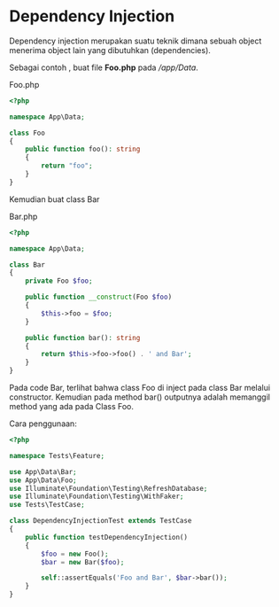 # Dependency Injection

Dependency injection merupakan suatu teknik dimana sebuah object menerima object lain yang dibutuhkan  (dependencies).

Sebagai contoh , buat file **Foo.php** pada */app/Data*. 

Foo.php
```php
<?php

namespace App\Data;

class Foo
{
    public function foo(): string
    {
        return "foo";
    }
}
```

Kemudian buat class Bar

Bar.php
```php
<?php

namespace App\Data;

class Bar
{
    private Foo $foo;

    public function __construct(Foo $foo)
    {
        $this->foo = $foo;
    }

    public function bar(): string
    {
        return $this->foo->foo() . ' and Bar';
    }
}
```

Pada code Bar, terlihat bahwa class Foo di inject pada class Bar melalui constructor. Kemudian pada method bar() outputnya adalah memanggil method yang ada pada Class Foo.

Cara penggunaan:
```php
<?php

namespace Tests\Feature;

use App\Data\Bar;
use App\Data\Foo;
use Illuminate\Foundation\Testing\RefreshDatabase;
use Illuminate\Foundation\Testing\WithFaker;
use Tests\TestCase;

class DependencyInjectionTest extends TestCase
{
    public function testDependencyInjection()
    {
        $foo = new Foo();
        $bar = new Bar($foo);

        self::assertEquals('Foo and Bar', $bar->bar());
    }
}
```
